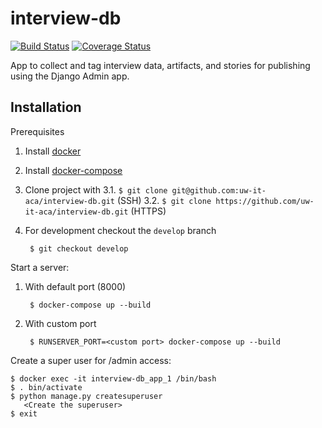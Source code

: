 # interview-db

[![Build Status](https://github.com/uw-it-aca/interview-db/workflows/tests/badge.svg?branch=develop)](https://github.com/uw-it-aca/interview-db/actions)
[![Coverage Status](https://coveralls.io/repos/github/uw-it-aca/interview-db/badge.svg?branch=develop)](https://coveralls.io/github/uw-it-aca/interview-db?branch=develop)


App to collect and tag interview data, artifacts, and stories for publishing using the Django Admin app.


## Installation
Prerequisites

1. Install [docker](https://docs.docker.com/get-docker/)
2. Install [docker-compose](https://docs.docker.com/compose/install/)
3. Clone project with
    3.1. ```$ git clone git@github.com:uw-it-aca/interview-db.git``` (SSH)
    3.2. ```$ git clone https://github.com/uw-it-aca/interview-db.git``` (HTTPS)
4. For development checkout the `develop` branch

        $ git checkout develop

Start a server:
1. With default port (8000)

        $ docker-compose up --build

2. With custom port

        $ RUNSERVER_PORT=<custom port> docker-compose up --build

Create a super user for /admin access:

    $ docker exec -it interview-db_app_1 /bin/bash
    $ . bin/activate
    $ python manage.py createsuperuser
       <Create the superuser>
    $ exit
